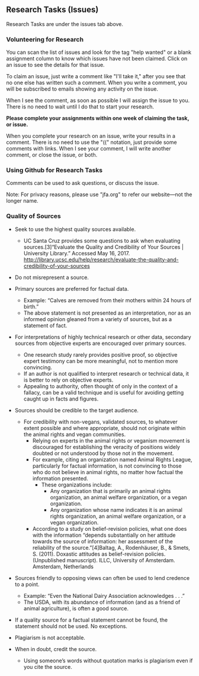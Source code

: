 ## Research Tasks (Issues)
Research Tasks are under the issues tab above. 


### Volunteering for Research
You can scan the list of issues and look for the tag "help wanted" or a blank assignment column to know which issues have not been claimed. Click on an issue to see the details for that issue.

To claim an issue, just write a comment like "I'll take it," after you see that no one else has written such a comment. When you write a comment, you will be subscribed to emails showing any activity on the issue.

When I see the comment, as soon as possible I will assign the issue to you. There is no need to wait until I do that to start your research.

**Please complete your assignments within one week of claiming the task, or issue.**

When you complete your research on an issue, write your results in a comment. There is no need to use the "((" notation, just provide some comments with links. When I see your comment, I will write another comment, or close the issue, or both.

### Using Github for Research Tasks

Comments can be used to ask questions, or discuss the issue.

Note: For privacy reasons, please use "jfa.org" to refer our website—not the longer name.

### Quality of Sources

* Seek to use the highest quality sources available.

  * UC Santa Cruz provides some questions to ask when evaluating sources.[3]“Evaluate the Quality and Credibility of Your Sources | University Library.” Accessed May 16, 2017. http://library.ucsc.edu/help/research/evaluate-the-quality-and-credibility-of-your-sources
* Do not misrepresent a source.
* Primary sources are preferred for factual data.
  * Example: “Calves are removed from their mothers within 24 hours of birth.”
  * The above statement is not presented as an interpretation, nor as an informed opinion gleaned from a variety of sources, but as a statement of fact.
* For interpretations of highly technical research or other data, secondary sources from objective experts are encouraged over primary sources.
  * One research study rarely provides positive proof, so objective expert testimony can be more meaningful, not to mention more convincing.
  * If an author is not qualified to interpret research or technical data, it is better to rely on objective experts.
  * Appealing to authority, often thought of only in the context of a fallacy, can be a valid technique and is useful for avoiding getting caught up in facts and figures.
* Sources should be credible to the target audience.
  * For credibility with non-vegans, validated sources, to whatever extent possible and where appropriate, should not originate within the animal rights and vegan communities.
    * Relying on experts in the animal rights or veganism movement is discouraged for establishing the veracity of positions widely doubted or not understood by those not in the movement.
    * For example, citing an organization named Animal Rights League, particularly for factual information, is not convincing to those who do not believe in animal rights, no matter how factual the information presented.
      * These organizations include:
          * Any organization that is primarily an animal rights organization, an animal welfare organization, or a vegan organization.
          * Any organization whose name indicates it is an animal rights organization, an animal welfare organization, or a vegan organization.
    * According to a study on belief-revision policies, what one does with the information “depends substantially on her attitude towards the source of information: her assessment of the reliability of the source.”[4]Baltag, A., Rodenhäuser, B., & Smets, S. (2011). Doxastic attitudes as belief-revision policies. (Unpublished manuscript). ILLC, University of Amsterdam. Amsterdam, Netherlands
* Sources friendly to opposing views can often be used to lend credence to a point.
    * Example: “Even the National Dairy Association acknowledges . . .”
    * The USDA, with its abundance of information (and as a friend of animal agriculture), is often a good source.
* If a quality source for a factual statement cannot be found, the statement should not be used. No exceptions.
* Plagiarism is not acceptable.
* When in doubt, credit the source.
  * Using someone’s words without quotation marks is plagiarism even if you cite the source.

